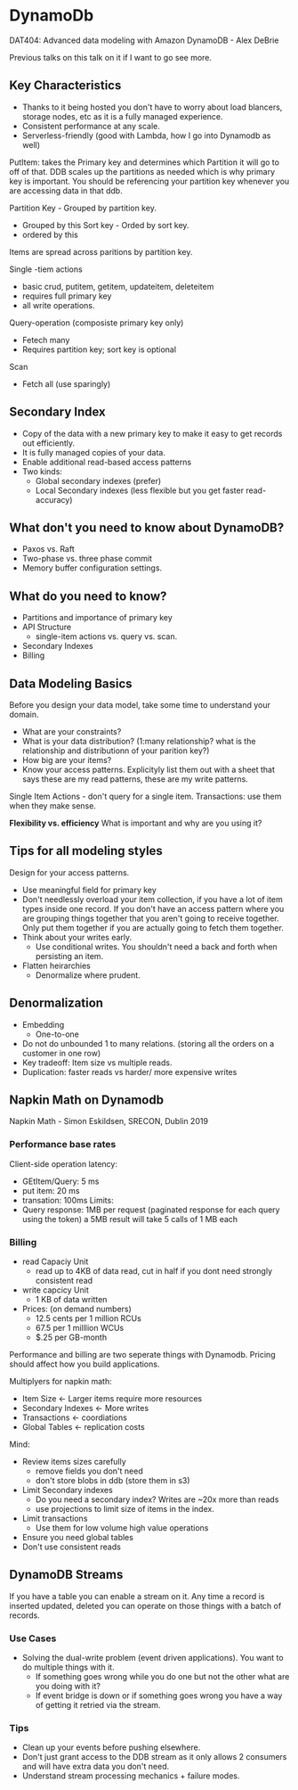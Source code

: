 # DynamoDb

DAT404: Advanced data modeling with Amazon DynamoDB - Alex DeBrie

Previous talks on this talk on it if I want to go see more.

## Key Characteristics

- Thanks to it being hosted you don't have to worry about load blancers, storage nodes,
  etc as it is a fully managed experience.
- Consistent performance at any scale.
- Serverless-friendly (good with Lambda, how I go into Dynamodb as well)

PutItem: takes the Primary key and determines which Partition it will go to off of that.
DDB scales up the partitions as needed which is why primary key is important. You should
be referencing your partition key whenever you are accessing data in that ddb.

Partition Key - Grouped by partition key.

- Grouped by this Sort key - Orded by sort key.
- ordered by this

Items are spread across paritions by partition key.

Single -tiem actions

- basic crud, putitem, getitem, updateitem, deleteitem
- requires full primary key
- all write operations.

Query-operation (composiste primary key only)

- Fetech many
- Requires partition key; sort key is optional

Scan

- Fetch all (use sparingly)

## Secondary Index

- Copy of the data with a new primary key to make it easy to get records out efficiently.
- It is fully managed copies of your data.
- Enable additional read-based access patterns
- Two kinds:
  - Global secondary indexes (prefer)
  - Local Secondary indexes (less flexible but you get faster read-accuracy)

## What don't you need to know about DynamoDB?

- Paxos vs. Raft
- Two-phase vs. three phase commit
- Memory buffer configuration settings.

## What do you need to know?

- Partitions and importance of primary key
- API Structure
  - single-item actions vs. query vs. scan.
- Secondary Indexes
- Billing

## Data Modeling Basics

Before you design your data model, take some time to understand your domain.

- What are your constraints?
- What is your data distribution? (1:many relationship? what is the relationship and
  distributionn of your parition key?)
- How big are your items?
- Know your access patterns. Explicityly list them out with a sheet that says these are my
  read patterns, these are my write patterns.

Single Item Actions - don't query for a single item. Transactions: use them when they make
sense.

**Flexibility vs. efficiency** What is important and why are you using it?

## Tips for all modeling styles

Design for your access patterns.

- Use meaningful field for primary key
- Don't needlessly overload your item collection, if you have a lot of item types inside
  one record. If you don't have an access pattern where you are grouping things together
  that you aren't going to receive together. Only put them together if you are actually
  going to fetch them together.
- Think about your writes early.
  - Use conditional writes. You shouldn't need a back and forth when persisting an item.
- Flatten heirarchies
  - Denormalize where prudent.

## Denormalization

- Embedding
  - One-to-one
- Do not do unbounded 1 to many relations. (storing all the orders on a customer in one
  row)
- Key tradeoff: Item size vs multiple reads.
- Duplication: faster reads vs harder/ more expensive writes

## Napkin Math on Dynamodb

Napkin Math - Simon Eskildsen, SRECON, Dublin 2019

### Performance base rates

Client-side operation latency:

- GEtItem/Query: 5 ms
- put item: 20 ms
- transation: 100ms Limits:
- Query response: 1MB per request (paginated response for each query using the token) a
  5MB result will take 5 calls of 1 MB each

### Billing

- read Capaciy Unit
  - read up to 4KB of data read, cut in half if you dont need strongly consistent read
- write capcicy Unit
  - 1 KB of data written
- Prices: (on demand numbers)
  - 12.5 cents per 1 million RCUs
  - 67.5 per 1 milllion WCUs
  - \$.25 per GB-month

Performance and billing are two seperate things with Dynamodb. Pricing should affect how
you build applications.

Multiplyers for napkin math:

- Item Size \<- Larger items require more resources
- Secondary Indexes \<- More writes
- Transactions \<- coordiations
- Global Tables \<- replication costs

Mind:

- Review items sizes carefully
  - remove fields you don't need
  - don't store blobs in ddb (store them in s3)
- Limit Secondary indexes
  - Do you need a secondary index? Writes are ~20x more than reads
  - use projections to limit size of items in the index.
- Limit transactions
  - Use them for low volume high value operations
- Ensure you need global tables
- Don't use consistent reads

## DynamoDB Streams

If you have a table you can enable a stream on it. Any time a record is inserted updated,
deleted you can operate on those things with a batch of records.

### Use Cases

- Solving the dual-write problem (event driven applications). You want to do multiple
  things with it.
  - If something goes wrong while you do one but not the other what are you doing with it?
  - If event bridge is down or if something goes wrong you have a way of getting it
    retried via the stream.

### Tips

- Clean up your events before pushing elsewhere.
- Don't just grant access to the DDB stream as it only allows 2 consumers and will have
  extra data you don't need.
- Understand stream processing mechanics + failure modes.
